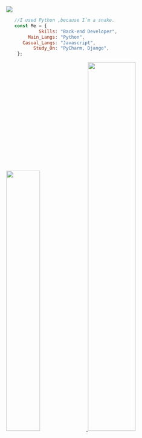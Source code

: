 <div align='left'>
    <a href="https://github.com/Gl7tch">
    <img src="https://readme-typing-svg.herokuapp.com?color=%23B836F7&center=true&vCenter=true&multiline=true&width=500&height=65&lines=Hi.+I+do´t+know+what+I+doing;I+just+a+beginner+progammer">
</div>
  
```js
   //I used Python ,because I´m a snake.
   const Me = {
            Skills: "Back-end Developer",
        Main_Langs: "Python",
      Casual_Langs: "Javascript", 
          Study_On: "PyCharm, Django",
    };

```

<div align='left'>
  <a href='https://github.com/Gl7tch'>
  <img width='42%' src='https://github-readme-stats.vercel.app/api?username=Gl7tch&show_icons=true&theme=merko&include_all_commits=true&count_private=true'/>
  <img width='50%' src='https://github-readme-stats.vercel.app/api/top-langs/?username=Gl7tch&layout=compact&langs_count=7&theme=merko'/>
</div>

